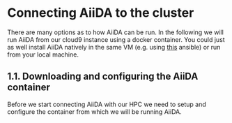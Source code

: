# Connecting AiiDA to the cluster
There are many options as to how AiiDA can be run. In the following we will run AiiDA from our cloud9 instance using a docker container. You could just as well install AiiDA natively in the same VM (e.g. using [this](https://galaxy.ansible.com/marvel-nccr/aiida) ansible) or run from your local machine.

## 1.1. Downloading and configuring the AiiDA container
Before we start connecting AiiDA with our HPC we need to setup and configure the container from which we will be running AiiDA.
